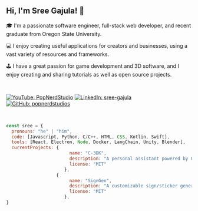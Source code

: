 <h2> Hi, I'm Sree Gajula! 👋</h2>
<p>🎓 I'm a passionate software engineer, full-stack web developer, and recent graduate from Oregon State University. </p>
<p>💻 I enjoy creating useful applications for creators and businesses, using a vast variety of resources and frameworks. </p>
<p>🕹️ I have a great passion for game development and 3D software, and I enjoy creating and sharing tutorials as well as open source projects. </p>

<br>

[![YouTube: PopNerdStudio](https://img.shields.io/badge/%40PopNerdStudio-red?logo=youtube&logoColor=white&labelColor=red)](https://www.youtube.com/@PopNerdStudio/)
[![LinkedIn: sree-gajula](https://img.shields.io/badge/sree--gajula-blue?logo=linkedin&logoColor=white&labelColor=blue)](https://www.linkedin.com/in/sree-gajula/)
[![GitHub: popnerdstudios](https://img.shields.io/badge/Follow-black?logo=github&logoColor=white)](https://github.com/popnerdstudios/)

<br>

```javascript
const sree = {
  pronouns: "he" | "him",
  code: [Javascript, Python, C/C++, HTML, CSS, Kotlin, Swift],
  tools: [React, Electron, Node, Docker, LangChain, Unity, Blender],
  currentProjects: {
                        name: "C-3DK",
                        description: "A personal assistant powered by GPT-4 and Raspberry Pi.",
                        license: "MIT"
                      },
                   {
                        name: "SignGen",
                        description: "A customizable sign/sticker generator.",
                        license: "MIT"
                      },
}
```
